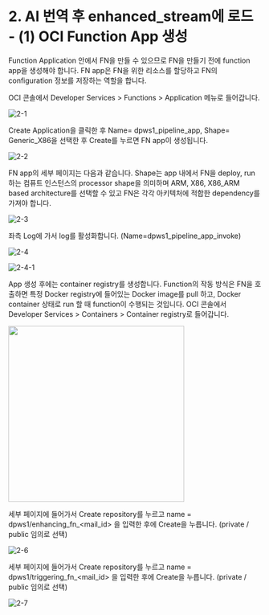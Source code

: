 # 2. AI 번역 후 enhanced_stream에 로드 - (1) OCI Function App 생성

Function Application 안에서 FN을 만들 수 있으므로 FN을 만들기 전에 function app을 생성해야 합니다. FN app은 FN을 위한 리소스를 할당하고 FN의 configuration 정보를 저장하는 역할을 합니다. 




OCI 콘솔에서 Developer Services > Functions > Application 메뉴로 들어갑니다. 

![2-1](https://github.com/oraclekr-data-platform/ODWS-S01-OCI-data-pipeline/assets/150219167/d08c6315-95d0-4790-a866-c55ad372d170)


Create Application을 클릭한 후 Name=  dpws1_pipeline_app, Shape= Generic_X86을 선택한 후 Create를 누르면 FN app이 생성됩니다.


![2-2](https://github.com/oraclekr-data-platform/ODWS-S01-OCI-data-pipeline/assets/150219167/30d443ab-0a51-4684-845a-628390f30958)


FN app의 세부 페이지는 다음과 같습니다. 
Shape는 app 내에서 FN을 deploy, run하는 컴퓨트 인스턴스의 processor shape을 의미하며 ARM, X86, X86_ARM based architecture를 선택할 수 있고 FN은 각각 아키텍처에 적합한 dependency를 가져야 합니다.  

![2-3](https://github.com/oraclekr-data-platform/ODWS-S01-OCI-data-pipeline/assets/150219167/cbd6f8a1-d9a3-4a17-a0a5-e529cbd0282e)



좌측 Log에 가서 log를 활성화합니다. (Name=dpws1_pipeline_app_invoke) 

![2-4](https://github.com/oraclekr-data-platform/ODWS-S01-OCI-data-pipeline/assets/150219167/c592ce59-57e0-4b81-a856-bd6649d3e0d0)

![2-4-1](https://github.com/oraclekr-data-platform/ODWS-S01-OCI-data-pipeline/assets/150219167/443c1b5a-0ad3-4943-89fb-300f72260c06)


App 생성 후에는 container registry를 생성합니다. Function의 작동 방식은 FN을 호출하면 특정 Docker registry에 들어있는 Docker image를 pull 하고, Docker container 상태로 run 할 때 function이 수행되는 것입니다. 
OCI 콘솔에서 Developer Services > Containers > Container registry로 들어갑니다. 


<img src="https://github.com/oraclekr-data-platform/ODWS-S01-OCI-data-pipeline/assets/150219167/66622ee0-1c5b-48a1-bfc9-1ab42799be0b" height="350px"></p>


세부 페이지에 들어가서 Create repository를 누르고 name = dpws1/enhancing_fn_<mail_id> 을 입력한 후에 Create을 누릅니다. (private / public 임의로 선택)


![2-6](https://github.com/oraclekr-data-platform/ODWS-S01-OCI-data-pipeline/assets/150219167/2d7f6b96-ed96-452e-b185-104b406ef596)




세부 페이지에 들어가서 Create repository를 누르고 name = dpws1/triggering_fn_<mail_id> 을 입력한 후에 Create을 누릅니다. (private / public 임의로 선택)


![2-7](https://github.com/oraclekr-data-platform/ODWS-S01-OCI-data-pipeline/assets/150219167/1e5961ed-5690-492b-b775-f0c8c2813791)







